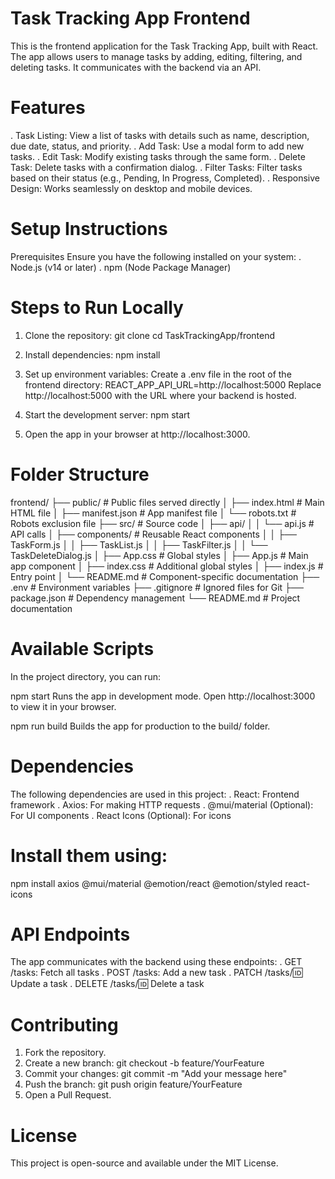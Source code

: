 # Task Tracking App Frontend
   This is the frontend application for the Task Tracking App, built with React. The app allows users to manage tasks by adding, editing, filtering, and deleting tasks. It communicates with the backend via an API.

# Features
 . Task Listing: View a list of tasks with details such as name, description, due date, status, and priority.
 . Add Task: Use a modal form to add new tasks.
 . Edit Task: Modify existing tasks through the same form.
 . Delete Task: Delete tasks with a confirmation dialog.
 . Filter Tasks: Filter tasks based on their status (e.g., Pending, In Progress, Completed).
 . Responsive Design: Works seamlessly on desktop and mobile devices.

# Setup Instructions
Prerequisites
Ensure you have the following installed on your system:
 . Node.js (v14 or later)
 . npm (Node Package Manager)
# Steps to Run Locally
 1. Clone the repository:
    git clone <your-repo-url>
    cd TaskTrackingApp/frontend

 2. Install dependencies:
    npm install
 
 3. Set up environment variables: Create a .env file in the root of the frontend directory:
    REACT_APP_API_URL=http://localhost:5000
    Replace http://localhost:5000 with the URL where your backend is hosted.

 4. Start the development server:
    npm start
 
 5. Open the app in your browser at http://localhost:3000.

# Folder Structure

frontend/
├── public/                 # Public files served directly
│   ├── index.html          # Main HTML file
│   ├── manifest.json       # App manifest file
│   └── robots.txt          # Robots exclusion file
├── src/                    # Source code
│   ├── api/
│   │   └── api.js          # API calls
│   ├── components/         # Reusable React components
│   │   ├── TaskForm.js
│   │   ├── TaskList.js
│   │   ├── TaskFilter.js
│   │   └── TaskDeleteDialog.js
│   ├── App.css             # Global styles
│   ├── App.js              # Main app component
│   ├── index.css           # Additional global styles
│   ├── index.js            # Entry point
│   └── README.md           # Component-specific documentation
├── .env                    # Environment variables
├── .gitignore              # Ignored files for Git
├── package.json            # Dependency management
└── README.md               # Project documentation

# Available Scripts
In the project directory, you can run:

npm start
Runs the app in development mode.
Open http://localhost:3000 to view it in your browser.

npm run build
Builds the app for production to the build/ folder.

# Dependencies
  The following dependencies are used in this project:
  . React: Frontend framework
  . Axios: For making HTTP requests
  . @mui/material (Optional): For UI components
  . React Icons (Optional): For icons

# Install them using:
  npm install axios @mui/material @emotion/react @emotion/styled react-icons

# API Endpoints
  The app communicates with the backend using these endpoints:
  . GET /tasks: Fetch all tasks
  . POST /tasks: Add a new task
  . PATCH /tasks/:id: Update a task
  . DELETE /tasks/:id: Delete a task

# Contributing
  1. Fork the repository.
  2. Create a new branch:
     git checkout -b feature/YourFeature
  3. Commit your changes:
     git commit -m "Add your message here"
  4. Push the branch:
     git push origin feature/YourFeature
  5. Open a Pull Request.

# License
  This project is open-source and available under the MIT License.
